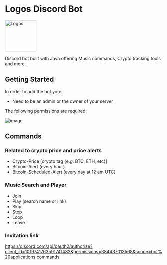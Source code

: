 # Logos Discord Bot

<img src="https://cdn-icons-png.flaticon.com/512/2838/2838722.png" alt="Logos" width="100" height="100">

Discord bot built with Java offering Music commands, Crypto tracking tools and more.

## Getting Started
In order to add the bot you:
- Need to be an admin or the owner of your server

The following permissions are required:

![image](https://github.com/yagodaoud/discordBot/assets/104167181/db2c8941-2a3a-49d9-a166-2723a67f90d9)




## Commands
### Related to crypto price and price alerts
- Crypto-Price [crypto tag {e.g. BTC, ETH, etc}]
- Bitcoin-Alert (every hour)
- Bitcoin-Scheduled-Alert (every day at 12 am UTC)

### Music Search and Player
- Join
- Play (search name or link)
- Skip
- Stop 
- Loop 
- Leave

### Invitation link
https://discord.com/api/oauth2/authorize?client_id=1019741763591741482&permissions=384437013568&scope=bot%20applications.commands
